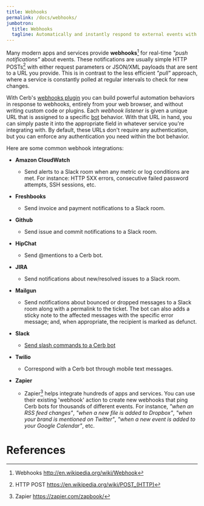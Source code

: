 ```yaml
---
title: Webhooks
permalink: /docs/webhooks/
jumbotron:
  title: Webhooks
  tagline: Automatically and instantly respond to external events with bots
---
```


Many modern apps and services provide **webhooks**[^webhooks] for real-time _"push notifications"_ about events.  These notifications are usually simple HTTP POSTs[^http-post] with either request parameters or JSON/XML payloads that are sent to a URL you provide.  This is in contrast to the less efficient _"pull"_ approach, where a service is constantly polled at regular intervals to check for new changes.

With Cerb's [webhooks plugin](/docs/plugins/cerb.webhook) you can build powerful automation behaviors in response to webhooks, entirely from your web browser, and without writing custom code or plugins.  Each _webhook listener_ is given a unique URL that is assigned to a specific [bot](/docs/bots) behavior.  With that URL in hand, you can simply paste it into the appropriate field in whatever service you're integrating with.  By default, these URLs don't require any authentication, but you can enforce any authentication you need within the bot behavior.

Here are some common webhook integrations:

- **Amazon CloudWatch**
  - Send alerts to a Slack room when any metric or log conditions are met.  For instance: HTTP 5XX errors, consecutive failed password attempts, SSH sessions, etc.

- **Freshbooks**
  - Send invoice and payment notifications to a Slack room.

- **Github**
  - Send issue and commit notifications to a Slack room.

- **HipChat**
  - Send @mentions to a Cerb bot.

- **JIRA**
  - Send notifications about new/resolved issues to a Slack room.

- **Mailgun**
  - Send notifications about bounced or dropped messages to a Slack room along with a permalink to the ticket.  The bot can also adds a sticky note to the affected messages with the specific error message; and, when appropriate, the recipient is marked as defunct.

- **Slack**
  - [Send slash commands to a Cerb bot](/guides/slack/slash-commands)

- **Twilio**
  - Correspond with a Cerb bot through mobile text messages.

- **Zapier**
  - Zapier[^zapier] helps integrate hundreds of apps and services.  You can use their existing 'webhook' action to create new webhooks that ping Cerb bots for thousands of different events.  For instance, _"when an RSS feed changes"_, _"when a new file is added to Dropbox"_, _"when your brand is mentioned on Twitter"_, _"when a new event is added to your Google Calendar"_, etc.

# References

[^http-post]: HTTP POST <https://en.wikipedia.org/wiki/POST_(HTTP)>

[^webhooks]: Webhooks <http://en.wikipedia.org/wiki/Webhook>

[^zapier]: Zapier <https://zapier.com/zapbook/>
